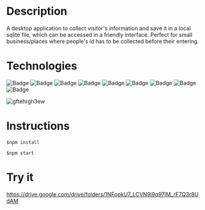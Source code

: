 # Description

A desktop application to collect visitor's information and save it in a local sqlite file, which can be accessed in a friendly interface.
Perfect for small business/places where people's id has to be collected before their entering.

# Technologies
![Badge](https://img.shields.io/badge/Electron-47848F)
![Badge](https://img.shields.io/badge/SQLite-FFFFFF)
![Badge](https://img.shields.io/badge/Sequelize-47848F)
![Badge](https://img.shields.io/badge/JavaScript-FFFF00)
![Badge](https://img.shields.io/badge/Bootstrap-6E2BF2)
![Badge](https://img.shields.io/badge/HTML-E34F26)
![Badge](https://img.shields.io/badge/CSS-1572B6)
![Badge](https://img.shields.io/badge/SweetAlert2-6E2BF2)
![Badge](https://img.shields.io/badge/Flatpickr-FFFFFF)



![gftehrgh3ew](https://github.com/user-attachments/assets/b80121c6-7519-49dc-8872-e6ba4aaf27ea)


# Instructions
```
$npm install
```

```
$npm start
```

# Try it
https://drive.google.com/drive/folders/1NFopkU7_LCVN9i9q97lM_rF7Q3r8UdAM
